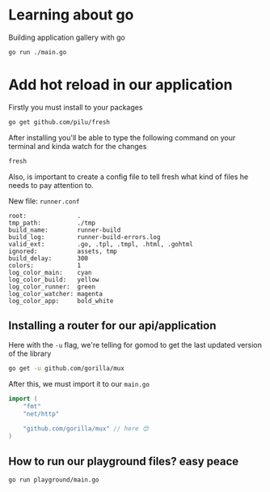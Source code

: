 # Learning about go

Building application gallery with go

```bash
go run ./main.go
```

# Add hot reload in our application

Firstly you must install to your packages

```bash
go get github.com/pilu/fresh
```

After installing you'll be able to type the following command on your terminal and kinda watch for the changes

```bash
fresh
```

Also, is important to create a config file to tell fresh what kind of files he needs to pay attention to.


New file: `runner.conf`

```
root:              .
tmp_path:          ./tmp
build_name:        runner-build
build_log:         runner-build-errors.log
valid_ext:         .go, .tpl, .tmpl, .html, .gohtml
ignored:           assets, tmp
build_delay:       300
colors:            1
log_color_main:    cyan
log_color_build:   yellow
log_color_runner:  green
log_color_watcher: magenta
log_color_app:     bold_white
```

## Installing a router for our api/application

Here with the `-u` flag, we're telling for gomod to get the last updated version of the library

```bash
go get -u github.com/gorilla/mux
```

After this, we must import it to our `main.go`

```go
import (
	"fmt"
	"net/http"

	"github.com/gorilla/mux" // here 😍
)
```
## How to run our playground files? easy peace

```bash
go run playground/main.go
```